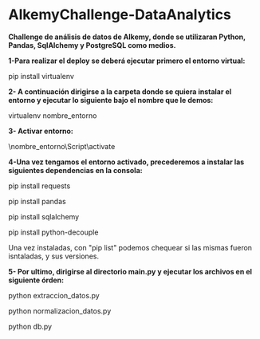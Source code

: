 # AlkemyChallenge-DataAnalytics
**Challenge de análisis de datos de Alkemy, donde se utilizaran Python, Pandas, SqlAlchemy y PostgreSQL como medios.**

**1-Para realizar el deploy se deberá ejecutar primero el entorno virtual:**

pip install virtualenv 

**2- A continuación dirigirse a la carpeta donde se quiera instalar el entorno y ejecutar lo siguiente bajo el nombre que le demos:**

virtualenv nombre_entorno

**3- Activar entorno:**

\nombre_entorno\Script\activate


**4-Una vez tengamos el entorno activado, precederemos a instalar las siguientes dependencias en la consola:**

pip install requests


pip install pandas


pip install sqlalchemy


pip install python-decouple



Una vez instaladas, con "pip list" podemos chequear si las mismas fueron isntaladas, y sus versiones.


**5- Por ultimo, dirigirse al directorio main.py y ejecutar los archivos en el siguiente órden:**

python extraccion_datos.py


python normalizacion_datos.py


python db.py


